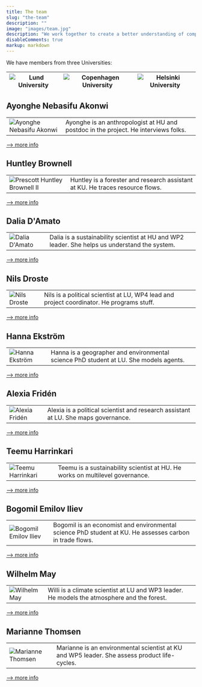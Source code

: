 ```yaml
---
title: The team
slug: "the-team"
description: ""
image: "images/team.jpg"
description: "We work together to create a better understanding of complex dynamics in the forest system"
disableComments: true
markup: markdown
---
```


We have members from three Universities:

|  ![Lund University](/images/LU.png)   |   ![Copenhagen University](/images/KU.png)  |  ![Helsinki University](/images/HU.png)   |
|                 ----                  |                       ----                  |                     ----                  |

## Ayonghe Nebasifu Akonwi

|                                                   |                                                                                  |
| :--------------------------------------------------| :-------------------------------------------------------------------------------|
| ![Ayonghe Nebasifu Akonwi](/images/Ayonghe.jpg)    | Ayonghe is an anthropologist at HU and postdoc in the project.  He interviews folks.   |
[--> more info](https://researchportal.helsinki.fi/en/persons/akonwi-nebasifu-ayonghe)

## Huntley Brownell

|                                                   |                                                                                  |
| :--------------------------------------------------| :-------------------------------------------------------------------------------|
| ![Prescott Huntley Brownell II](/images/Huntley.jpg)   | Huntley is a forester and research assistant at KU.  He traces resource flows.     |
[--> more info](https://ign.ku.dk/ansatte/alle-ansatte/?pure=da/persons/623009) 

## Dalia D'Amato

|                                                   |                                                                                  |
| :--------------------------------------------------| :-------------------------------------------------------------------------------|
| ![Dalia D'Amato](/images/Dalia.jpg)       | Dalia is a sustainability scientist at HU and WP2 leader.  She helps us understand the system.  |
[--> more info](https://researchportal.helsinki.fi/en/persons/dalia-damato)

## Nils Droste 

|                                                   |                                                                                  |
| :--------------------------------------------------| :-------------------------------------------------------------------------------|
| ![Nils Droste](/images/Nils.jpg)         | Nils is a political scientist at LU, WP4 lead and project coordinator.  He programs stuff.      |
[--> more info](https://www.svet.lu.se/en/nils-droste)

## Hanna Ekström

|                                                   |                                                                                  |
| :--------------------------------------------------| :-------------------------------------------------------------------------------|
| ![Hanna Ekström](/images/Hanna.jpg)      | Hanna is a geographer and environmental science PhD student at LU.  She models agents.     |
[--> more info](https://portal.research.lu.se/en/persons/hanna-ekstr%C3%B6m)

## Alexia Fridén

|                                                   |                                                                                  |
| :--------------------------------------------------| :-------------------------------------------------------------------------------|
| ![Alexia Fridén](/images/Alexia.jpg)      | Alexia is a political scientist and research assistant at LU.  She maps governance.    |
[--> more info](https://www.linkedin.com/in/alexiafrid%C3%A9n?originalSubdomain=se)

## Teemu Harrinkari

|                                                   |                                                                                  |
| :--------------------------------------------------| :-------------------------------------------------------------------------------|
| ![Teemu Harrinkari](/images/Teemu.jpg)       | Teemu is a sustainability scientist at HU.  He works on multilevel governance.  |
[--> more info](https://researchportal.helsinki.fi/en/persons/teemu-tapio-harrinkari)

## Bogomil Emilov Iliev

|                                                   |                                                                                  |
| :--------------------------------------------------| :-------------------------------------------------------------------------------|
| ![Bogomil Emilov Iliev](/images/Bogomil.jpg)     | Bogomil is an economist and environmental science PhD student at KU.  He assesses carbon in trade flows.    |
[--> more info](https://food.ku.dk/english/staff/?pure=en/persons/421872)

## Wilhelm May

|                                                   |                                                                                  |
| :--------------------------------------------------| :-------------------------------------------------------------------------------|
| ![Wilhelm May](/images/Willi.jpg)     | Willi is a climate scientist at LU and WP3 leader.  He models the atmosphere and the forest.     |
[--> more info](https://www.cec.lu.se/wilhelm-may)

## Marianne Thomsen

|                                                   |                                                                                  |
| :--------------------------------------------------| :-------------------------------------------------------------------------------|
| ![Marianne Thomsen](/images/Marianne.jpg)      | Marianne is an environmental scientist at KU and WP5 leader.  She assess product life-cycles.    |
[--> more info](https://food.ku.dk/english/staff/?pure=en/persons/169127)